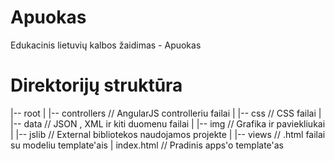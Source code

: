 Apuokas
=======

Edukacinis lietuvių kalbos žaidimas - Apuokas


Direktorijų struktūra
======


|-- root
|   |-- controllers     // AngularJS controlleriu failai
|   |-- css             // CSS failai
|   |-- data            // JSON , XML ir kiti duomenu failai
|   |-- img             // Grafika ir paviekliukai
|   |-- jslib           // External bibliotekos naudojamos projekte
|   |-- views           // .html failai su modeliu template'ais
| index.html            // Pradinis apps'o template'as

